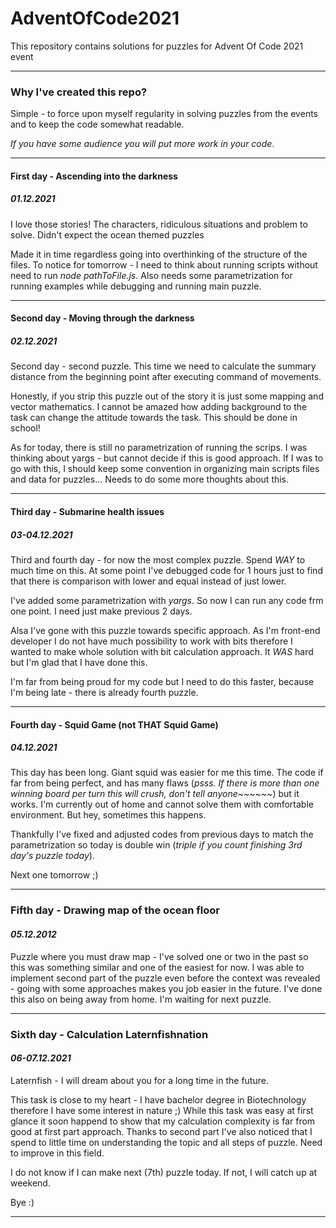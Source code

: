 # AdventOfCode2021
This repository contains solutions for puzzles for Advent Of Code 2021 event

___
### Why I've created this repo?
Simple - to force upon myself regularity in solving puzzles from the events and to keep the code somewhat readable.


_If you have some audience you will put more work in your code_.

---
#### First day - Ascending into the darkness
##### _01.12.2021_
I love those stories! The characters, ridiculous situations and problem to solve. Didn't expect the ocean themed puzzles 

Made it in time regardless going into overthinking of the structure of the files. To notice for tomorrow - I need to think
about running scripts without need to run _node pathToFile.js_. Also needs some parametrization for running examples while
debugging and running main puzzle. 

---

#### Second day - Moving through the darkness
##### _02.12.2021_
Second day - second puzzle. This time we need to calculate the summary distance from the beginning point after executing 
command of movements. 

Honestly, if you strip this puzzle out of the story it is just some mapping and vector mathematics. I cannot be amazed 
how adding background to the task can change the attitude towards the task. This should be done in school!

As for today, there is still no parametrization of running the scrips. I was thinking about yargs - but cannot decide if 
this is good approach. If I was to go with this, I should keep some convention in organizing main scripts files and data for puzzles...
Needs to do some more thoughts about this.

---

#### Third day - Submarine health issues
##### _03-04.12.2021_

Third and fourth day - for now the most complex puzzle. Spend _WAY_ to much time on this. At some point I've debugged code for 1 hours just to find 
that there is comparison with lower and equal instead of just lower.

I've added some parametrization with _*yargs*_. So now I can run any code frm one point. I need just make previous 2 days.

Alsa I've gone with this puzzle towards specific approach. As I'm front-end developer I do not have much possibility to work with bits
therefore I wanted to make whole solution with bit calculation approach. It _*WAS*_ hard but I'm glad that I have done this.

I'm far from being proud for my code but I need to do this faster, because I'm being late - there is already fourth puzzle.

---

#### Fourth day - Squid Game (not THAT Squid Game)
##### _04.12.2021_

This day has been long. Giant squid was easier for me this time. The code if far from being perfect, and has many flaws
(_psss. If there is more than one winning board per turn this will crush, don't tell anyone~~~~~~_) but it works. I'm currently out of home
and cannot solve them with comfortable environment. But hey, sometimes this happens. 

Thankfully I've fixed and adjusted codes from previous days to match the parametrization so today is double win
(_triple if you count finishing 3rd day's puzzle today_).

Next one tomorrow ;)

---

### Fifth day - Drawing map of the ocean floor
#### _05.12.2012_

Puzzle where you must draw map - I've solved one or two in the past so this was something similar and one of the easiest for now.
I was able to implement second part of the puzzle even before the context was revealed - going with some approaches 
makes you job easier in the future. I've done this also on being away from home. I'm waiting for next puzzle.

---

### Sixth day - Calculation Laternfishnation
#### _06-07.12.2021_

Laternfish - I will dream about you for a long time in the future. 

This task is close to my heart - I have bachelor degree in Biotechnology therefore I have some interest in nature ;) 
While this task was easy at first glance it soon happend to show that my calculation complexity is far from good at first part approach.
Thanks to second part I've also noticed that I spend to little time on understanding the topic and all steps of puzzle. 
Need to improve in this field. 

I do not know if I can make next (7th) puzzle today. If not, I will catch up at weekend. 

Bye :)

---
